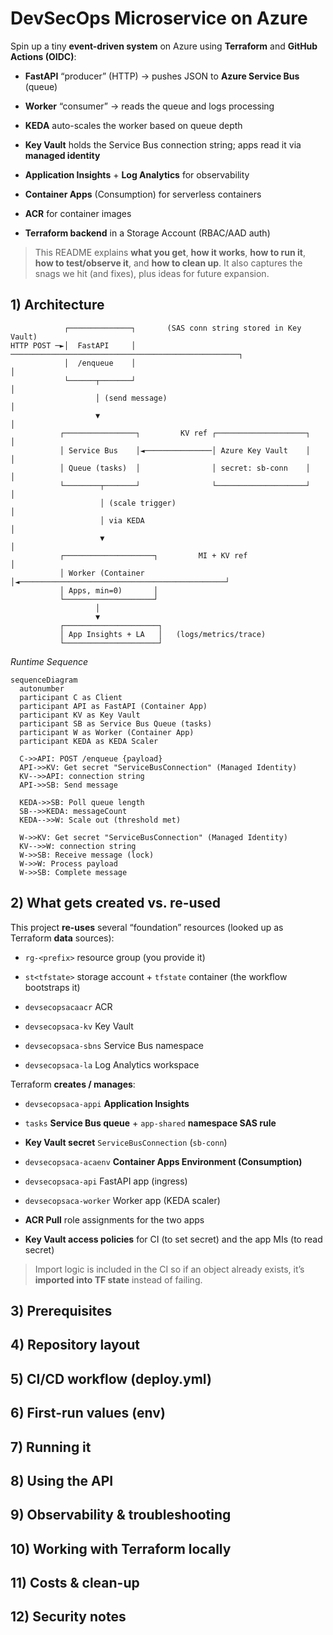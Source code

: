 # DevSecOps Microservice on Azure

Spin up a tiny **event-driven system** on Azure using **Terraform** and **GitHub Actions (OIDC)**:

- **FastAPI** “producer” (HTTP) → pushes JSON to **Azure Service Bus** (queue)
    
- **Worker** “consumer” → reads the queue and logs processing
    
- **KEDA** auto-scales the worker based on queue depth
    
- **Key Vault** holds the Service Bus connection string; apps read it via **managed identity**
    
- **Application Insights** + **Log Analytics** for observability
    
- **Container Apps** (Consumption) for serverless containers
    
- **ACR** for container images
    
- **Terraform backend** in a Storage Account (RBAC/AAD auth)

> This README explains **what you get**, **how it works**, **how to run it**, **how to test/observe it**, and **how to clean up**. It also captures the snags we hit (and fixes), plus ideas for future expansion.

## 1) Architecture

```
            ┌──────────────┐       (SAS conn string stored in Key Vault)
HTTP POST ─►│  FastAPI     │ ───────────────────────────────────────────────────┐
            │  /enqueue    │                                                    │
            └──────┬───────┘                                                    │
                   │ (send message)                                             │
                   ▼                                                            │
           ┌────────────────┐         KV ref ┌────────────────────┐             │
           │ Service Bus    │◄───────────────│ Azure Key Vault    │             │
           │ Queue (tasks)  │                │ secret: sb-conn    │             │
           └────────┬───────┘                └────────────────────┘             │
                    │ (scale trigger)                                           │
                    │ via KEDA                                                  │
                    ▼                                                           │
           ┌────────────────────┐         MI + KV ref                           │
           │ Worker (Container  │◄──────────────────────────────────────────────┘
           │ Apps, min=0)       │
           └────────────────────┘
                   │
                   ▼
           ┌─────────────────────┐
           │ App Insights + LA   │   (logs/metrics/trace)
           └─────────────────────┘
```
*Runtime Sequence*
```mermaid
sequenceDiagram
  autonumber
  participant C as Client
  participant API as FastAPI (Container App)
  participant KV as Key Vault
  participant SB as Service Bus Queue (tasks)
  participant W as Worker (Container App)
  participant KEDA as KEDA Scaler

  C->>API: POST /enqueue {payload}
  API->>KV: Get secret "ServiceBusConnection" (Managed Identity)
  KV-->>API: connection string
  API->>SB: Send message

  KEDA->>SB: Poll queue length
  SB-->>KEDA: messageCount
  KEDA-->>W: Scale out (threshold met)

  W->>KV: Get secret "ServiceBusConnection" (Managed Identity)
  KV-->>W: connection string
  W->>SB: Receive message (lock)
  W->>W: Process payload
  W->>SB: Complete message
```

## 2) What gets created vs. re-used

This project **re-uses** several “foundation” resources (looked up as Terraform **data** sources):

- `rg-<prefix>` resource group (you provide it)
    
- `st<tfstate>` storage account + `tfstate` container (the workflow bootstraps it)
    
- `devsecopsacaacr` ACR
    
- `devsecopsaca-kv` Key Vault
    
- `devsecopsaca-sbns` Service Bus namespace
    
- `devsecopsaca-la` Log Analytics workspace
    

Terraform **creates / manages**:

- `devsecopsaca-appi` **Application Insights**
    
- `tasks` **Service Bus queue** + `app-shared` **namespace SAS rule**
    
- **Key Vault secret** `ServiceBusConnection` (`sb-conn`)
    
- `devsecopsaca-acaenv` **Container Apps Environment (Consumption)**
    
- `devsecopsaca-api` FastAPI app (ingress)
    
- `devsecopsaca-worker` Worker app (KEDA scaler)
    
- **ACR Pull** role assignments for the two apps
    
- **Key Vault access policies** for CI (to set secret) and the app MIs (to read secret)


> Import logic is included in the CI so if an object already exists, it’s **imported into TF state** instead of failing.

## 3) Prerequisites

## 4) Repository layout

## 5) CI/CD workflow (deploy.yml)

## 6) First-run values (env)

## 7) Running it

## 8) Using the API

## 9) Observability & troubleshooting

## 10) Working with Terraform locally

## 11) Costs & clean-up

## 12) Security notes